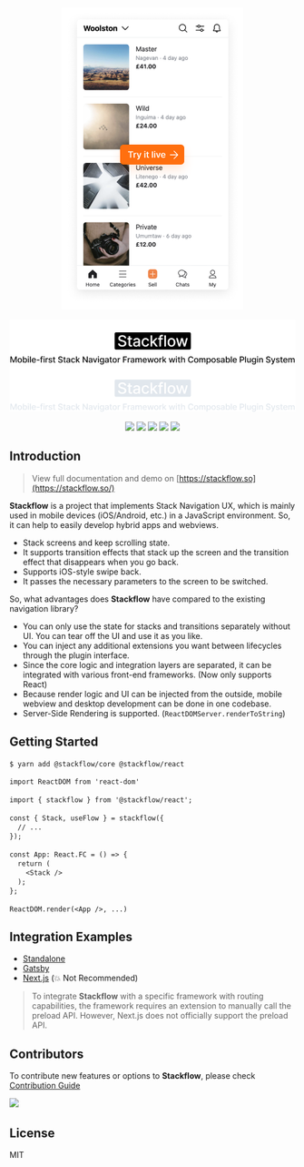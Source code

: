 <div align="center">

<a href="https://stackflow.so/" target="_blank">

<img alt="demo" src="./demo.png" width="320">

</a>

![logo](./logo-light.svg#gh-light-mode-only)
![logo](./logo-dark.svg#gh-dark-mode-only)

![](https://img.shields.io/npm/v/@stackflow/core) ![](https://img.shields.io/npm/l/@stackflow/core) ![](https://img.shields.io/npm/dt/@stackflow/core) ![](https://img.shields.io/github/contributors/daangn/stackflow) ![](https://img.shields.io/github/last-commit/daangn/stackflow)

</div>

## Introduction

> View full documentation and demo on [https://stackflow.so](https://stackflow.so/)

**Stackflow** is a project that implements Stack Navigation UX, which is mainly used in mobile devices (iOS/Android, etc.) in a JavaScript environment. So, it can help to easily develop hybrid apps and webviews.

- Stack screens and keep scrolling state.
- It supports transition effects that stack up the screen and the transition effect that disappears when you go back.
- Supports iOS-style swipe back.
- It passes the necessary parameters to the screen to be switched.

So, what advantages does **Stackflow** have compared to the existing navigation library?

- You can only use the state for stacks and transitions separately without UI. You can tear off the UI and use it as you like.
- You can inject any additional extensions you want between lifecycles through the plugin interface.
- Since the core logic and integration layers are separated, it can be integrated with various front-end frameworks. (Now only supports React)
- Because render logic and UI can be injected from the outside, mobile webview and desktop development can be done in one codebase.
- Server-Side Rendering is supported. (`ReactDOMServer.renderToString`)

## Getting Started

```bash
$ yarn add @stackflow/core @stackflow/react
```

```tsx
import ReactDOM from 'react-dom'

import { stackflow } from '@stackflow/react';

const { Stack, useFlow } = stackflow({
  // ...
});

const App: React.FC = () => {
  return (
    <Stack />
  );
};

ReactDOM.render(<App />, ...)
```

## Integration Examples

- [Standalone](./demo)
- [Gatsby](https://github.com/daangn/stackflow-example-gatsby)
- [Next.js](https://github.com/daangn/stackflow-example-nextjs) (💥 Not Recommended)

> To integrate **Stackflow** with a specific framework with routing capabilities, the framework requires an extension to manually call the preload API. However, Next.js does not officially support the preload API.

## Contributors

To contribute new features or options to **Stackflow**, please check [Contribution Guide](./CONTRIBUTING.md)

<a href = "https://github.com/daangn/stackflow/graphs/contributors">
  <img src = "https://contrib.rocks/image?repo=daangn/stackflow"/>
</a>

## License

MIT
